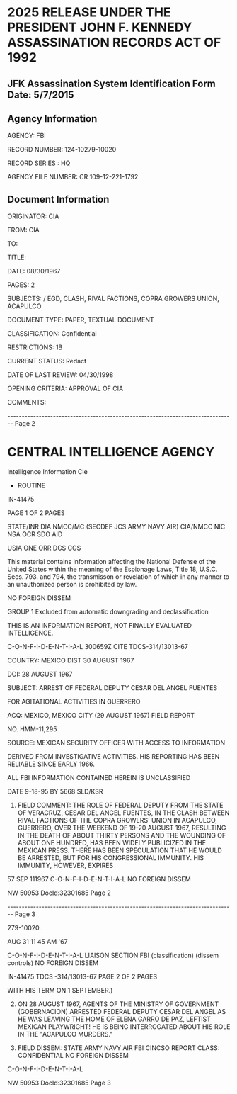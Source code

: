# 2025 RELEASE UNDER THE PRESIDENT JOHN F. KENNEDY ASSASSINATION RECORDS ACT OF 1992
## JFK Assassination System Identification Form Date: 5/7/2015

## Agency Information

AGENCY: FBI

RECORD NUMBER: 124-10279-10020

RECORD SERIES : HQ

AGENCY FILE NUMBER: CR 109-12-221-1792

## Document Information

ORIGINATOR: CIA

FROM: CIA

TO:

TITLE:

DATE: 08/30/1967

PAGES: 2

SUBJECTS: /
EGD, CLASH, RIVAL FACTIONS, COPRA GROWERS UNION, ACAPULCO

DOCUMENT TYPE: PAPER, TEXTUAL DOCUMENT

CLASSIFICATION: Confidential

RESTRICTIONS: 1B

CURRENT STATUS: Redact

DATE OF LAST REVIEW: 04/30/1998

OPENING CRITERIA: APPROVAL OF CIA

COMMENTS:


-------------------------------------------------------------------------------- Page 2

# CENTRAL INTELLIGENCE AGENCY

Intelligence Information Cle

* ROUTINE

IN-41475

PAGE 1 OF 2 PAGES

STATE/INR DIA NMCC/MC (SECDEF JCS ARMY NAVY AIR) CIA/NMCC NIC NSA OCR SDO AID

USIA ONE ORR DCS CGS

This material contains information affecting the National Defense of the United States within the meaning of the Espionage Laws, Title 18, U.S.C. Secs. 793. and 794, the transmisson or revelation of which in any manner to an unauthorized person is prohibited by law.

NO FOREIGN DISSEM

GROUP 1
Excluded from automatic
downgrading and
declassification

THIS IS AN INFORMATION REPORT, NOT FINALLY EVALUATED INTELLIGENCE.

C-O-N-F-I-D-E-N-T-I-A-L 300659Z CITE TDCS-314/13013-67

COUNTRY: MEXICO DIST 30 AUGUST 1967

DOI: 28 AUGUST 1967

SUBJECT: ARREST OF FEDERAL DEPUTY CESAR DEL ANGEL FUENTES

FOR AGITATIONAL ACTIVITIES IN GUERRERO

ACQ: MEXICO, MEXICO CITY (29 AUGUST 1967) FIELD REPORT

NO. HMM-11,295

SOURCE: MEXICAN SECURITY OFFICER WITH ACCESS TO INFORMATION

DERIVED FROM INVESTIGATIVE ACTIVITIES. HIS REPORTING HAS BEEN RELIABLE SINCE EARLY 1966.

ALL FBI INFORMATION CONTAINED
HEREIN IS UNCLASSIFIED

DATE 9-18-95 BY 5668 SLD/KSR

1. FIELD COMMENT: THE ROLE OF FEDERAL DEPUTY FROM THE STATE OF VERACRUZ, CESAR DEL ANGEL FUENTES, IN THE CLASH BETWEEN RIVAL FACTIONS OF THE COPRA GROWERS' UNION IN ACAPULCO, GUERRERO, OVER THE WEEKEND OF 19-20 AUGUST 1967, RESULTING IN THE DEATH OF ABOUT THIRTY PERSONS AND THE WOUNDING OF ABOUT ONE HUNDRED, HAS BEEN WIDELY PUBLICIZED IN THE MEXICAN PRESS. THERE HAS BEEN SPECULATION THAT HE WOULD BE ARRESTED, BUT FOR HIS CONGRESSIONAL IMMUNITY. HIS IMMUNITY, HOWEVER, EXPIRES

57 SEP 111967 C-O-N-F-I-D-E-N-T-I-A-L NO FOREIGN DISSEM

NW 50953 DocId:32301685 Page 2


-------------------------------------------------------------------------------- Page 3

279-10020.

AUG 31 11 45 AM '67

C-O-N-F-I-D-E-N-T-I-A-L LIAISON SECTION FBI
(classification) (dissem controls) NO FOREIGN DISSEM

IN-41475
TDCS -314/13013-67
PAGE 2 OF 2 PAGES

WITH HIS TERM ON 1 SEPTEMBER.)

2. ON 28 AUGUST 1967, AGENTS OF THE MINISTRY OF GOVERNMENT (GOBERNACION) ARRESTED FEDERAL DEPUTY CESAR DEL ANGEL AS HE WAS LEAVING THE HOME OF ELENA GARRO DE PAZ, LEFTIST MEXICAN PLAYWRIGHT! HE IS BEING INTERROGATED ABOUT HIS ROLE IN THE "ACAPULCO MURDERS."

3. FIELD DISSEM: STATE ARMY NAVY AIR FBI CINCSO
   REPORT CLASS: CONFIDENTIAL NO FOREIGN DISSEM

C-O-N-F-I-D-E-N-T-I-A-L

NW 50953 DocId:32301685 Page 3
